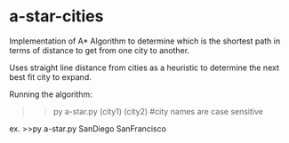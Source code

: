 # a-star-cities
Implementation of A* Algorithm to determine which is the shortest path in terms of distance to get from one city to another.

Uses straight line distance from cities as a heuristic to determine the next best fit city to expand.

Running the algorithm:
>>py a-star.py (city1) (city2) #city names are case sensitive

ex. >>py a-star.py SanDiego SanFrancisco
